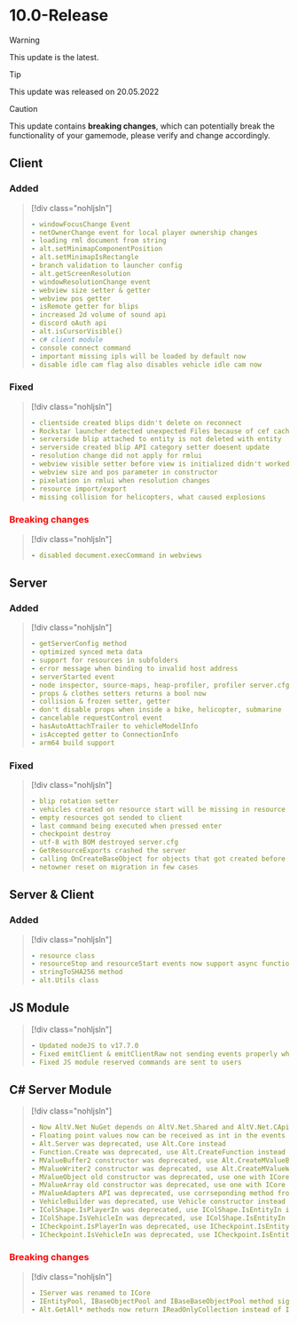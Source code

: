 # 10.0-Release

> [!WARNING]
> This update is the latest.

> [!TIP]
> This update was released on 20.05.2022

> [!CAUTION]
> This update contains **breaking changes**, which can potentially break the functionality of your gamemode, please verify and change accordingly.

## Client

### Added

> [!div class="nohljsln"]
> ```yaml
> - windowFocusChange Event
> - netOwnerChange event for local player ownership changes
> - loading rml document from string
> - alt.setMinimapComponentPosition
> - alt.setMinimapIsRectangle
> - branch validation to launcher config
> - alt.getScreenResolution
> - windowResolutionChange event
> - webview size setter & getter
> - webview pos getter
> - isRemote getter for blips
> - increased 2d volume of sound api
> - discord oAuth api
> - alt.isCursorVisible()
> - c# client module
> - console connect command
> - important missing ipls will be loaded by default now
> - disable idle cam flag also disables vehicle idle cam now
> ```

### Fixed

> [!div class="nohljsln"]
> ```yaml
> - clientside created blips didn't delete on reconnect
> - Rockstar launcher detected unexpected Files because of cef cache
> - serverside blip attached to entity is not deleted with entity
> - serverside created blip API category setter doesent update
> - resolution change did not apply for rmlui
> - webview visible setter before view is initialized didn't worked
> - webview size and pos parameter in constructor
> - pixelation in rmlui when resolution changes
> - resource import/export
> - missing collision for helicopters, what caused explosions
> ```

### <span style="color: red;">Breaking changes</span>

> [!div class="nohljsln"]
> ```yaml
> - disabled document.execCommand in webviews
> ```

## Server

### Added

> [!div class="nohljsln"]
> ```yaml
> - getServerConfig method
> - optimized synced meta data
> - support for resources in subfolders
> - error message when binding to invalid host address
> - serverStarted event
> - node inspector, source-maps, heap-profiler, profiler server.cfg entry for js module, global-fetch, global-webcrypto, network-imports (see https://docs.altv.mp/articles/configs/server.html for references)
> - props & clothes setters returns a bool now
> - collision & frozen setter, getter
> - don't disable props when inside a bike, helicopter, submarine
> - cancelable requestControl event
> - hasAutoAttachTrailer to vehicleModelInfo
> - isAccepted getter to ConnectionInfo
> - arm64 build support
> ```

### Fixed

> [!div class="nohljsln"]
> ```yaml
> - blip rotation setter
> - vehicles created on resource start will be missing in resource start
> - empty resources got sended to client
> - last command being executed when pressed enter
> - checkpoint destroy
> - utf-8 with BOM destroyed server.cfg
> - GetResourceExports crashed the server
> - calling OnCreateBaseObject for objects that got created before other resource existed
> - netowner reset on migration in few cases
> ```

## Server & Client

### Added

> [!div class="nohljsln"]
> ```yaml
> - resource class
> - resourceStop and resourceStart events now support async functions, and will wait until the async function is resolved
> - stringToSHA256 method
> - alt.Utils class
> ```

## JS Module

> [!div class="nohljsln"]
> ```yaml
> - Updated nodeJS to v17.7.0
> - Fixed emitClient & emitClientRaw not sending events properly when passing an array of players
> - Fixed JS module reserved commands are sent to users
> ```

## C# Server Module

> [!div class="nohljsln"]
> ```yaml
> - Now AltV.Net NuGet depends on AltV.Net.Shared and AltV.Net.CApi. Consider that, if you specify dlls manually to move/deploy
> - Floating point values now can be received as int in the events and meta
> - Alt.Server was deprecated, use Alt.Core instead
> - Function.Create was deprecated, use Alt.CreateFunction instead
> - MValueBuffer2 constructor was deprecated, use Alt.CreateMValueBuffer instead
> - MValueWriter2 constructor was deprecated, use Alt.CreateMValueWriter instead
> - MValueObject old constructor was deprecated, use one with ICore as first argument
> - MValueArray old constructor was deprecated, use one with ICore as first argument 
> - MValueAdapters API was deprecated, use corrseponding method from Alt instead
> - VehicleBuilder was deprecated, use Vehicle constructor instead
> - IColShape.IsPlayerIn was deprecated, use IColShape.IsEntityIn instead
> - IColShape.IsVehicleIn was deprecated, use IColShape.IsEntityIn instead
> - ICheckpoint.IsPlayerIn was deprecated, use ICheckpoint.IsEntityIn instead
> - ICheckpoint.IsVehicleIn was deprecated, use ICheckpoint.IsEntityIn instead
> ```

### <span style="color: red;">Breaking changes</span>

> [!div class="nohljsln"]
> ```yaml
> - IServer was renamed to ICore
> - IEntityPool, IBaseObjectPool and IBaseBaseObjectPool method signatures were changed. (now they return a nullable entity, instead of returning boolean and entity via out variable)
> - Alt.GetAll* methods now return IReadOnlyCollection instead of ICollection
> ```
